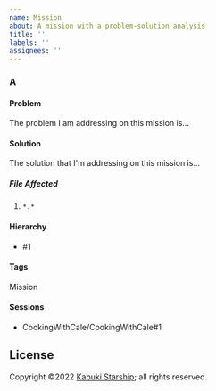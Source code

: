 ```yaml
---
name: Mission
about: A mission with a problem-solution analysis
title: ''
labels: ''
assignees: ''
---
```


### A

#### Problem

The problem I am addressing on this mission is...

#### Solution

The solution that I'm addressing on this mission is...

##### File Affected

1. `*.*`

#### Hierarchy

* #1

#### Tags

Mission

#### Sessions

* CookingWithCale/CookingWithCale#1

## License

Copyright ©2022 [Kabuki Starship](https://kabukistarship.com); all rights reserved.
